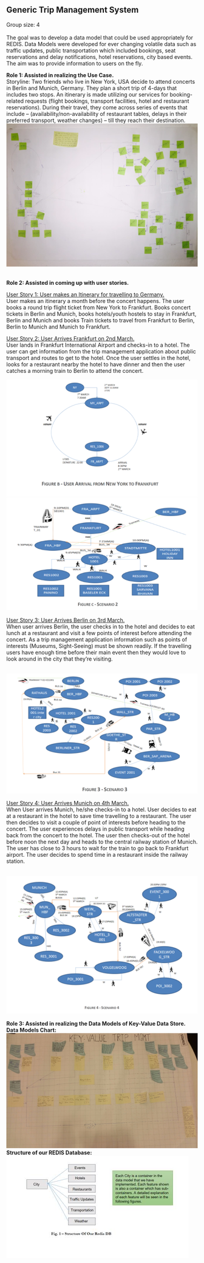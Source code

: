 <h2> Generic Trip Management System </h2>
<p>Group size: 4 <br> <br>
The goal was to develop a data model that could be used appropriately for REDIS. Data Models were developed for ever changing volatile data such as traffic updates, public transportation which included bookings, seat reservations and delay notifications, hotel reservations, city based events. The aim was to provide information to users on the fly.</p> 
<p><b>Role 1: Assisted in realizing the Use Case. </b> <br>
Storyline: Two friends who live in New York, USA decide to attend concerts in Berlin and Munich, Germany. They plan a short trip of 4-days that includes two stops. An itinerary is made utilizing our services for booking-related requests (flight bookings, transport facilities, hotel and restaurant reservations). During their travel, they come across series of events that include – (availability/non-availability of restaurant tables, delays in their preferred transport, weather changes) – till they reach their destination. <br>
<img src="https://github.com/Kavana-CR/Generic-Trip-Management-System/blob/master/Use%20Case%20Chart.png"> </p> <br>
<b>Role 2: Assisted in coming up with user stories.</b><br>
<p><u>User Story 1: User makes an Itinerary for travelling to Germany.</u><br>
User makes an itinerary a month before the concert happens. The user books a round trip flight ticket from New York to Frankfurt. Books concert tickets in Berlin and Munich, books hotels/youth hostels to stay in Frankfurt, Berlin and Munich and books Train tickets to travel from Frankfurt to Berlin, Berlin to Munich and Munich to Frankfurt.</p> 
<p><u>User Story 2: User Arrives Frankfurt on 2nd March.</u><br>
User lands in Frankfurt International Airport and checks-in to a hotel. The user can get information from the trip management application about public transport and routes to get to the hotel. Once the user settles in the hotel, looks for a restaurant nearby the hotel to have dinner and then the user catches a morning train to Berlin to attend the concert.</p>
<img src="https://github.com/Kavana-CR/Generic-Trip-Management-System/blob/master/User%20Story2.PNG"> <br>
<img src="https://github.com/Kavana-CR/Generic-Trip-Management-System/blob/master/Scenario2.PNG"> <br>
<p><u>User Story 3: User Arrives Berlin on 3rd March.</u><br>
When user arrives Berlin, the user checks in to the hotel and decides to eat lunch at a restaurant and visit a few points of interest before attending the concert. As a trip management application information such as points of interests (Museums, Sight-Seeing) must be shown readily. If the travelling users have enough time before their main event then they would love to look around in the city that they’re visiting.</p><br>
<img src="https://github.com/Kavana-CR/Generic-Trip-Management-System/blob/master/User%20Story%203.PNG"> <br>
<p><u>User Story 4: User Arrives Munich on 4th March.</u><br>
When User arrives Munich, he/she checks-in to a hotel. User decides to eat at a restaurant in the hotel to save time travelling to a restaurant. The user then decides to visit a couple of point of interests before heading to the concert. The user experiences delays in public transport while heading back from the concert to the hotel. The user then checks-out of the hotel before noon the next day and heads to the central railway station of Munich. The user has close to 3 hours to wait for the train to go back to Frankfurt airport. The user decides to spend time in a restaurant inside the railway station.</p><br>
<img src="https://github.com/Kavana-CR/Generic-Trip-Management-System/blob/master/User%20Story%204.PNG"> <br>
<p><b>Role 3: Assisted in realizing the Data Models of Key-Value Data Store.<br>
Data Models Chart:<br>
<img src="https://github.com/Kavana-CR/Generic-Trip-Management-System/blob/master/datamodels.jpeg"><br>
<b>Structure of our REDIS Database:</b> <br>
<img src="https://github.com/Kavana-CR/Generic-Trip-Management-System/blob/master/Structure%20of%20Redis%20DB.png"><br>
















